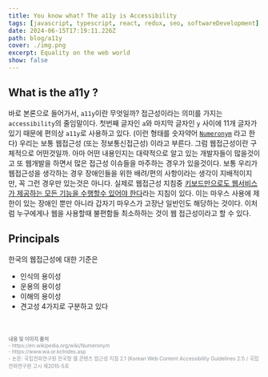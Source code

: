 ```yaml
---
title: You know what? The a11y is Accessibility
tags: [javascript, typescript, react, redux, seo, softwareDevelopment]
date: 2024-06-15T17:19:11.226Z
path: blog/a11y
cover: ./img.png
excerpt: Equality on the web world
show: false
---
```


## What is the a11y ?
바로 본론으로 들어가서, `a11y`이란 무엇일까? 접근성이라는 의미를 가지는 `accessibility`의 줄임말이다. 첫번째 글자인 `a`와 마지막 글자인 `y` 사이에 11개 글자가 있기 때문에 편의상 `a11y`로 사용하고 있다. (이런 형태를 숫자약어 <a href='https://en.wikipedia.org/wiki/Numeronym' target="_blank" rel="noopener noreferrer">`Numeronym`</a> 라고 한다)
우리는 보통 웹접근성 (또는 정보통신접근성) 이라고 부른다. 그럼 웹접근성이란 구체적으로 어떤것일까. 아마 어떤 내용인지는 대략적으로 알고 있는 개발자들이 많을것이고 또 웹개발을 하면서 많은 접근성 이슈들을 마주하는 경우가 있을것이다. 
보통 우리가 웹접근성을 생각하는 경우 장애인들을 위한 배려/편의 사항이라는 생각이 지배적이지만, 꼭 그런 경우만 있는것은 아니다. 실제로 웹접근성 지침중 <u>키보드만으로도 웹서비스가 제공하는 모든 기능을 수행할수 있어야 한다</u>라는 지침이 있다. 이는 마우스 사용에 제한이 있는 장애인 뿐만 아니라 갑자기 마우스가 고장난 일반인도 해당하는 것이다. 이처럼 누구에게나 웹을 사용할때 불편함들 최소하하는 것이 웹 접근성이라고 할 수 있다.

## Principals
한국의 웹접근성에 대한 기준은
- 인식의 용이성
- 운용의 용이성
- 이해의 용이성
- 견고성
4가지로 구분하고 있다 

<br/>
<br/>
<div style="font-size:10px;color:#8b9196;word-break: break-all"><b>내용 및 이미지 출처</b><br/>
- https://en.wikipedia.org/wiki/Numeronym <br/>
- https://www.wa.or.kr/index.asp <br/>
- 논문: 국립전파연구원 한국형 웹 콘텐츠 접근성 지침 2.1 (Korean Web Content Accessibility Guidelines 2.1) / 국립전파연구원 고시 제2015-5호
</div>